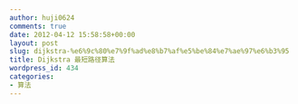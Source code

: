 ```yaml
---
author: huji0624
comments: true
date: 2012-04-12 15:58:58+00:00
layout: post
slug: dijkstra-%e6%9c%80%e7%9f%ad%e8%b7%af%e5%be%84%e7%ae%97%e6%b3%95
title: Dijkstra 最短路径算法
wordpress_id: 434
categories:
- 算法
---
```


